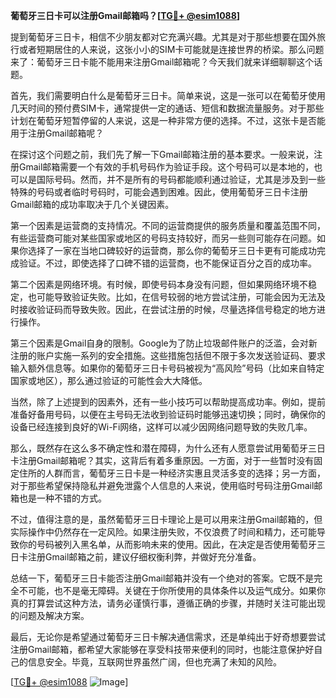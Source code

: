 **葡萄牙三日卡可以注册Gmail邮箱吗？[[TG💪+ @esim1088](https://t.me/s/esim1088)]**

提到葡萄牙三日卡，相信不少朋友都对它充满兴趣。尤其是对于那些想要在国外旅行或者短期居住的人来说，这张小小的SIM卡可能就是连接世界的桥梁。那么问题来了：葡萄牙三日卡能不能用来注册Gmail邮箱呢？今天我们就来详细聊聊这个话题。

首先，我们需要明白什么是葡萄牙三日卡。简单来说，这是一张可以在葡萄牙使用几天时间的预付费SIM卡，通常提供一定的通话、短信和数据流量服务。对于那些计划在葡萄牙短暂停留的人来说，这是一种非常方便的选择。不过，这张卡是否能用于注册Gmail邮箱呢？

在探讨这个问题之前，我们先了解一下Gmail邮箱注册的基本要求。一般来说，注册Gmail邮箱需要一个有效的手机号码作为验证手段。这个号码可以是本地的，也可以是国际号码。然而，并不是所有的号码都能顺利通过验证，尤其是涉及到一些特殊的号码或者临时号码时，可能会遇到困难。因此，使用葡萄牙三日卡注册Gmail邮箱的成功率取决于几个关键因素。

第一个因素是运营商的支持情况。不同的运营商提供的服务质量和覆盖范围不同，有些运营商可能对某些国家或地区的号码支持较好，而另一些则可能存在问题。如果你选择了一家在当地口碑较好的运营商，那么你的葡萄牙三日卡更有可能成功完成验证。不过，即使选择了口碑不错的运营商，也不能保证百分之百的成功率。

第二个因素是网络环境。有时候，即使号码本身没有问题，但如果网络环境不稳定，也可能导致验证失败。比如，在信号较弱的地方尝试注册，可能会因为无法及时接收验证码而导致失败。因此，在尝试注册的时候，尽量选择信号稳定的地方进行操作。

第三个因素是Gmail自身的限制。Google为了防止垃圾邮件账户的泛滥，会对新注册的账户实施一系列的安全措施。这些措施包括但不限于多次发送验证码、要求输入额外信息等。如果你的葡萄牙三日卡号码被视为“高风险”号码（比如来自特定国家或地区），那么通过验证的可能性会大大降低。

当然，除了上述提到的因素外，还有一些小技巧可以帮助提高成功率。例如，提前准备好备用号码，以便在主号码无法收到验证码时能够迅速切换；同时，确保你的设备已经连接到良好的Wi-Fi网络，这样可以减少因网络问题导致的失败几率。

那么，既然存在这么多不确定性和潜在障碍，为什么还有人愿意尝试用葡萄牙三日卡注册Gmail邮箱呢？其实，这背后有着多重原因。一方面，对于一些暂时没有固定住所的人群而言，葡萄牙三日卡是一种经济实惠且灵活多变的选择；另一方面，对于那些希望保持隐私并避免泄露个人信息的人来说，使用临时号码注册Gmail邮箱也是一种不错的方式。

不过，值得注意的是，虽然葡萄牙三日卡理论上是可以用来注册Gmail邮箱的，但实际操作中仍然存在一定风险。如果注册失败，不仅浪费了时间和精力，还可能导致你的号码被列入黑名单，从而影响未来的使用。因此，在决定是否使用葡萄牙三日卡注册Gmail邮箱之前，建议仔细权衡利弊，并做好充分准备。

总结一下，葡萄牙三日卡能否注册Gmail邮箱并没有一个绝对的答案。它既不是完全不可能，也不是毫无障碍。关键在于你所使用的具体条件以及运气成分。如果你真的打算尝试这种方法，请务必谨慎行事，遵循正确的步骤，并随时关注可能出现的问题及解决方案。

最后，无论你是希望通过葡萄牙三日卡解决通信需求，还是单纯出于好奇想要尝试注册Gmail邮箱，都希望大家能够在享受科技带来便利的同时，也能注意保护好自己的信息安全。毕竟，互联网世界虽然广阔，但也充满了未知的风险。

[[TG💪+ @esim1088](https://t.me/s/esim1088) ![Image](https://i.postimg.cc/4NQfJmqS/Snipaste-2025-05-13-00-14-12.png)]